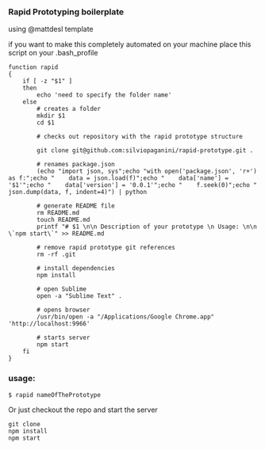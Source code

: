 ### Rapid Prototyping boilerplate
using @mattdesl template

if you want to make this completely automated on your machine place this script on your .bash_profile 

``` 
function rapid
{
    if [ -z "$1" ] 
    then
        echo 'need to specify the folder name'
    else
    	# creates a folder
        mkdir $1 
        cd $1
        
        # checks out repository with the rapid prototype structure
        
        git clone git@github.com:silviopaganini/rapid-prototype.git .
        
        # renames package.json
        (echo "import json, sys";echo "with open('package.json', 'r+') as f:";echo "    data = json.load(f)";echo "    data['name'] = '$1'";echo "    data['version'] = '0.0.1'";echo "    f.seek(0)";echo "    json.dump(data, f, indent=4)") | python

        # generate README file
        rm README.md 
        touch README.md 
        printf "# $1 \n\n Description of your prototype \n Usage: \n\n \`npm start\`" >> README.md

        # remove rapid prototype git references
        rm -rf .git
        
        # install dependencies
        npm install
        
        # open Sublime
        open -a "Sublime Text" .
        
        # opens browser 
        /usr/bin/open -a "/Applications/Google Chrome.app" 'http://localhost:9966'
        
        # starts server
        npm start
    fi
}
```

### usage: 
`$ rapid nameOfThePrototype`

Or just checkout the repo and start the server

```
git clone 
npm install 
npm start
```
